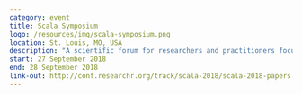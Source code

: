 ```yaml
---
category: event
title: Scala Symposium
logo: /resources/img/scala-symposium.png
location: St. Louis, MO, USA
description: "A scientific forum for researchers and practitioners focused on the Scala language."
start: 27 September 2018
end: 28 September 2018
link-out: http://conf.researchr.org/track/scala-2018/scala-2018-papers
---
```

